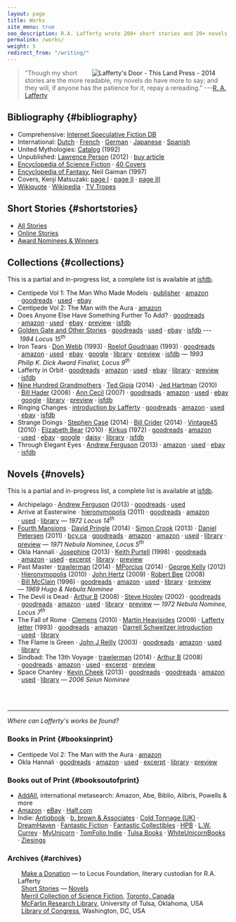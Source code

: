 ```yaml
---
layout: page
title: Works
site_menu: true
seo_description: R.A. Lafferty wrote 200+ short stories and 20+ novels, on science, history, mythology, philosophy, technology, space/time travel, dystopias, magic and mystery.
permalink: /works/
weight: 5
redirect_from: "/writing/"
---
```


<a href="http://thislandpress.com/11/05/2014/lafferty-lost-and-found/?read=complete">
  <img hspace="30" align="right" title="Lafferty's Door - This Land Press - 2014" src="{{ site.baseurl }}/images/lafferty-door-small.png"> 
</a>

> "Though my short stories are the more readable, my novels do have more to say; and they will, if anyone has the patience for it, repay a rereading." ---[R. A. Lafferty](http://en.wikiquote.org/wiki/R._A._Lafferty)


## Bibliography {#bibliography}

* <span class="stitle">Comprehensive</span>: [Internet Speculative Fiction DB](http://www.isfdb.org/cgi-bin/ea.cgi?36)
* <span class="stitle">International:</span>
 [Dutch](http://www.deboekenplank.nl/naslag/aut/l/lafferty_r.htm)
  &middot; [French](http://www.noosfere.org/icarus/livres/auteur.asp?NumAuteur=311)
  &middot; [German](http://de.wikipedia.org/wiki/Raphael_Aloysius_Lafferty#Werke_.28deutsch.29)
  &middot; [Japanese](http://hc2.seikyou.ne.jp/home/DrBr/RAL/RALjap.html)
  &middot; [Spanish](http://es.wikipedia.org/wiki/R._A._Lafferty#Bibliograf.C3.ADa_en_castellano)
* <span class="stitle">United Mythologies</span>: [Catalog](/archive/1992/ump-usenet.txt) (1992)
* <span class="stitle">Unpublished</span>:
  [Lawrence Person](http://www.lawrenceperson.com/?p=7400) (2012)
  &middot;&nbsp;[buy article](http://www.nyrsf.com/2012/01/)
* [Encyclopedia of Science Fiction](http://www.sf-encyclopedia.com/entry/lafferty_r_a) &middot; [40 Covers](http://sf-encyclopedia.co.uk/gallery.php?link=lafferty_r_a)
* [Encyclopedia of Fantasy](http://sf-encyclopedia.co.uk/fe.php?nm=lafferty_r_a), Neil Gaiman (1997)
* Covers, Kenji Matsuzaki: [page I](http://hc2.seikyou.ne.jp/home/DrBr/RAL/cover/covers.html) &middot; [page II](http://hc2.seikyou.ne.jp/home/DrBr/RAL/cover/coversA.html) &middot; [page III](http://hc2.seikyou.ne.jp/home/DrBr/RAL/cover/coversM.html) 
* [Wikiquote](http://en.wikiquote.org/wiki/R._A._Lafferty) &middot; [Wikipedia](https://en.wikipedia.org/wiki/R._A._Lafferty) &middot; [TV Tropes](http://tvtropes.org/pmwiki/pmwiki.php/Creator/RALafferty)


## Short&nbsp;Stories {#shortstories} 

* [All Stories](/works/stories)
* [Online Stories](/works/collections/online-stories)
* [Award Nominees & Winners](/works/collections/honors)

## Collections {#collections}

This is a partial and in-progress list, a complete list is available at [isfdb](http://www.isfdb.org/cgi-bin/ea.cgi?36).

* <span class="btitle">Centipede Vol 1: The Man Who Made Models</span>
  &middot;&nbsp;[publisher](http://www.centipedepress.com/sf/manmademodels.html)
  &middot;&nbsp;[amazon](http://www.amazon.com/The-Man-Who-Made-Models/dp/1613470460#customerReviews "4 reviews")
  &middot;&nbsp;[goodreads](http://www.goodreads.com/book/show/17675126-the-man-who-made-models#other_reviews)
  &middot;&nbsp;[used](http://used.addall.com/SuperRare/submitRare.cgi?&isbn=978-1613470466)
  &middot;&nbsp;[ebay](http://www.ebay.com/sch/i.html?_from=R40&_nkw=lafferty+"the+man+who+made+models"&_sop=15)
* <span class="btitle">Centipede Vol 2: The Man with the Aura</span>
  &middot;&nbsp;[amazon](http://www.amazon.com/Collected-Short-Stories-Lafferty-Volume/dp/1613471092/)
* <span class="btitle">Does Anyone Else Have Something Further To Add?</span>
  &middot;&nbsp;[goodreads](http://www.goodreads.com/book/show/721745.Does_Anyone_Else_Have_Something_Further_to_Add_#other_reviews "5 reviews")
  &middot;&nbsp;[amazon](http://www.amazon.com/Does-anyone-else-something-further/dp/0684138271#customerReviews)
  &middot;&nbsp;[used](http://used.addall.com/SuperRare/submitRare.cgi?author=r.a.+lafferty&title=does+anyone+else+have+something+further) 
  &middot;&nbsp;[ebay](http://www.ebay.com/sch/i.html?_from=R40&_nkw=lafferty+"does+anyone+else+have+something"&_sop=15)
  &middot;&nbsp;[preview](http://books.google.com/books?id=iCLjH0ujC_8C&printsec=frontcover#v=onepage&q&f=false)
  &middot;&nbsp;[isfdb](http://www.isfdb.org/cgi-bin/pl.cgi?10498)
* <span class="btitle">[Golden Gate and Other Stories](/works/collections/golden-gate-and-other-stories/)</span>
  &middot;&nbsp;[goodreads](http://www.goodreads.com/book/show/470849.Golden_Gate_and_Other_Stories#other_reviews "1 review")
  &middot;&nbsp;[used](http://used.addall.com/SuperRare/submitRare.cgi?author=r.a.+lafferty&title=golden+gate+stories) 
  &middot;&nbsp;[ebay](http://www.ebay.com/sch/i.html?_from=R40&_nkw=lafferty+"golden+gate"&_sop=15)
  &middot;&nbsp;[isfdb](http://www.isfdb.org/cgi-bin/pl.cgi?15737)
  ---&nbsp;*1984&nbsp;Locus&nbsp;15<sup>th</sup>* 
* <span class="btitle">Iron Tears</span>
  &middot; [Don Webb](https://groups.google.com/forum/#!topic/rec.arts.sf.reviews/rnfAKdj_XWQ) (1993)
  &middot; [Roelof Goudriaan](http://greatsfandf.com/AUTHORS/LAFFERTY/albedoLafferty.html) (1993)
  &middot;&nbsp;[goodreads](http://www.goodreads.com/book/show/1292074.Iron_Tears#other_reviews "1 review")
  &middot;&nbsp;[amazon](http://www.amazon.com/Iron-Tears-R-A-Lafferty/product-reviews/096290662X/ref=cm_cr_pr_top_helpful?ie=UTF8&showViewpoints=0&sortBy=byRankDescending "3 reviews") 
  &middot;&nbsp;[used](http://used.addall.com/SuperRare/submitRare.cgi?author=r.a.+lafferty&title=iron+tears) 
  &middot;&nbsp;[ebay](http://www.ebay.com/sch/i.html?_from=R40&_nkw=lafferty+"iron+tears"&_sop=15)
  &middot;&nbsp;[google](https://www.google.com/search?&q=r.a.+lafferty+%22iron%20tears%201992%22)
  &middot;&nbsp;[library](http://www.worldcat.org/title/iron-tears/oclc/47447815/editions?referer=di&editionsView=true)
  &middot;&nbsp;[preview](http://books.google.com/books?id=wJZDoE5Hz0MC&printsec=frontcover#v=onepage&q&f=false) 
  &middot;&nbsp;[isfdb](http://www.isfdb.org/cgi-bin/pl.cgi?18567)
  &mdash;&nbsp;*1993 Philip&nbsp;K.&nbsp;Dick&nbsp;Award&nbsp;Finalist, Locus 9<sup>th</sup>* 
* <span class="btitle">Lafferty in Orbit</span>
  &middot;&nbsp;[goodreads](http://www.goodreads.com/book/show/492776.Lafferty_in_Orbit#other_reviews "3 reviews")
  &middot;&nbsp;[amazon](http://www.amazon.com/Lafferty-Orbit-R-A/product-reviews/1880448688)
  &middot;&nbsp;[used](http://used.addall.com/SuperRare/submitRare.cgi?author=r.a.+lafferty&title=lafferty+in+orbit)
  &middot;&nbsp;[ebay](http://www.ebay.com/sch/i.html?_from=R40&_nkw=lafferty+"lafferty+in+orbit"&_sop=15)
  &middot;&nbsp;[library](http://www.worldcat.org/title/lafferty-in-orbit/oclc/47089030?referer=di&ht=edition)
  &middot;&nbsp;[preview](http://books.google.com/books?id=Oyx5Fj2XsGAC&printsec=frontcover#v=onepage&q&f=false)
  &middot;&nbsp;[isfdb](http://www.isfdb.org/cgi-bin/pl.cgi?19864)
* <span class="btitle">[Nine Hundred Grandmothers](/works/collections/nine-hundred-grandmothers)</span>
  &middot; [Ted Gioia](http://conceptualfiction.com/nine_hundred_grandmothers.html) (2014)
  &middot;&nbsp;[Jed Hartman](http://www.sfsignal.com/archives/2010/06/mind_meld_what_single-author_short_fiction_collections_should_be_in_every_fans_library_2/#more-44295) (2010)
  &middot;&nbsp;[Bill Hader](http://artsbeat.blogs.nytimes.com/2008/01/31/its-so-incredibly-tulsa-bill-haders-book-picks/?_php=true&_type=blogs&_r=0) (2008)
  &middot;&nbsp;[Ann&nbsp;Cecil](http://www.cs.cmu.edu/afs/cs/usr/roboman/www/sigma/review/900grannies.html) (2007)
  &middot;&nbsp;[goodreads](http://www.goodreads.com/book/show/492773.Nine_Hundred_Grandmothers#other_reviews "27 reviews")
  &middot;&nbsp;[amazon](http://www.amazon.com/Nine-Hundred-Grandmothers-R-Lafferty/product-reviews/0441580513/ref=cm_cr_pr_top_helpful?ie=UTF8&showViewpoints=0&sortBy=byRankDescending "18 reviews")
  &middot;&nbsp;[used](http://used.addall.com/SuperRare/submitRare.cgi?author=r.a.+lafferty&title=nine+hundred+grandmothers)
  &middot;&nbsp;[ebay](http://www.ebay.com/sch/i.html?_from=R40&_nkw=lafferty+nine+hundred+grandmothers&_sop=15)
  &middot;&nbsp;[google](https://www.google.com/search?&q=r.a.+lafferty+%22nine+hundred+grandmothers+1970%22)
  &middot;&nbsp;[library](http://www.worldcat.org/title/nine-hundred-grandmothers-stories/oclc/47450066/editions?referer=di&editionsView=true)
  &middot;&nbsp;[preview](http://books.google.com/books?id=Y_FoU_KMOmkC&printsec=frontcover#v=onepage&q&f=false) 
  &middot;&nbsp;[isfdb](http://www.isfdb.org/cgi-bin/pl.cgi?24318)
* <span class="btitle">Ringing Changes</span>
  &middot;&nbsp;[introduction by Lafferty](http://antsofgodarequeerfish.blogspot.com/2014/10/against-grain-stories-songs-of.html)
  &middot;&nbsp;[goodreads](http://www.goodreads.com/book/show/721747.Ringing_Changes)
  &middot;&nbsp;[amazon](http://www.amazon.com/Ringing-Changes-R-A-Lafferty/dp/0441726070#customerReviews)
  &middot;&nbsp;[used](http://used.addall.com/SuperRare/submitRare.cgi?author=r.a.+lafferty&title=ringing+changes) 
  &middot;&nbsp;[ebay](http://www.ebay.com/sch/i.html?_from=R40&_nkw=lafferty+"ringing+changes"&_sop=15)
  &middot;&nbsp;[isfdb](http://www.isfdb.org/cgi-bin/pl.cgi?28204)
* <span class="btitle">Strange Doings</span>
  &middot;&nbsp;[Stephen Case](http://stephenrcase.wordpress.com/2014/11/18/strange-doings/) (2014)
  &middot;&nbsp;[Bill Crider](http://billcrider.blogspot.com/2014/10/ffb-r-lafferty-strange-doings.html) (2014)
  &middot;&nbsp;[Vintage45](http://vintage45.wordpress.com/2010/09/20/strange-doings-r-a-lafferty/) (2010)
  &middot;&nbsp;[Elizabeth Bear](http://www.sfsignal.com/archives/2010/06/mind_meld_what_single-author_short_fiction_collections_should_be_in_every_fans_library_2/) (2010)
  &middot;&nbsp;[Kirkus](https://www.kirkusreviews.com/book-reviews/r-a-lafferty-2/strange-doings/) (1972)
  &middot;&nbsp;[goodreads](http://www.goodreads.com/book/show/721785.Strange_Doings#other_reviews "3 reviews")
  &middot;&nbsp;[amazon](http://www.amazon.com/Strange-Doings-R-A-Lafferty/dp/0879970502 "1 review")
  &middot;&nbsp;[used](http://used.addall.com/SuperRare/submitRare.cgi?author=r.a.+lafferty&title=Strange+Doings)
  &middot;&nbsp;[ebay](http://www.ebay.com/sch/i.html?_from=R40&_nkw=lafferty+strange+doings&_sop=15)
  &middot;&nbsp;[google](https://www.google.com/search?&q=r.a.+lafferty+%22strange+doings+1972%22)
  &middot;&nbsp;[daisy](https://openlibrary.org/books/OL5318211M/Strange_doings/daisy)
  &middot;&nbsp;[library](http://www.worldcat.org/title/strange-doings/oclc/2273728/editions?start_edition=1&sd=asc&referer=di&se=yr&qt=sort_yr_asc&editionsView=true&fq=)
  &middot;&nbsp;[isfdb](http://www.isfdb.org/cgi-bin/pl.cgi?33489)
* <span class="btitle">Through Elegant Eyes</span>
  &middot;&nbsp;[Andrew Ferguson](http://ralafferty.tumblr.com/post/90693992487/excerpt-2-austro-and-the-colors-of-heaven) (2013)
  &middot;&nbsp;[amazon](http://www.amazon.com/Through-Elegant-Stories-Austro-Everything/dp/0911169016#customerReviews)
  &middot;&nbsp;[used](http://used.addall.com/SuperRare/submitRare.cgi?author=r.a.+lafferty&title=Through+Elegant+Eyes)
  &middot;&nbsp;[ebay](http://www.ebay.com/sch/i.html?_from=R40&_nkw=lafferty+"through+elegant+eyes&_sop=15)
  &middot;&nbsp;[isfdb](http://www.isfdb.org/cgi-bin/pl.cgi?51284)

## Novels {#novels}

This is a partial and in-progress list, a complete list is available at [isfdb](http://www.isfdb.org/cgi-bin/ea.cgi?36).

* <span class="btitle">Archipelago</span>
  &middot; [Andrew Ferguson](http://ralafferty.tumblr.com/post/70874732451/interlude-archipelago-and-the-argo-legend) (2013)
  &middot;&nbsp;[goodreads](http://www.goodreads.com/book/show/2700591-archipelago#other_reviews "no reviews as of 2014-10-15")
  &middot;&nbsp;[used](http://used.addall.com/SuperRare/submitRare.cgi?author=r.a.+lafferty&title=archipelago)
* <span class="btitle">Arrive at Easterwine</span>
  &middot; [hieronymopolis](http://hieronymopolis.wordpress.com/2011/02/21/epiktistes-on-time-from-arrive-at-easterwine-the-autobiography-of-a-ktistec-machine-as-conveyed-to-r-a-lafferty-1971/) (2011)
  &middot; [goodreads](http://www.goodreads.com/book/show/2700590-arrive-at-easterwine#other_reviews "4 reviews")
  &middot; [amazon](http://www.amazon.com/Arrive-Easterwine-autobiography-ktistec-machine/product-reviews/068412341X/ref=cm_cr_pr_btm_helpful?ie=UTF8&showViewpoints=0&sortBy=byRankDescending "7 reviews")
  &middot;&nbsp;[used](http://used.addall.com/SuperRare/submitRare.cgi?author=r.a.+lafferty&title=arrive+at+easterwine)
  &middot;&nbsp;[library](http://www.worldcat.org/title/arrive-at-easterwine-the-autobiography-of-a-ktistec-machine/oclc/000161018)
  &mdash;&nbsp;*1972&nbsp;Locus&nbsp;14<sup>th</sup>* 
* <span class="btitle">[Fourth Mansions](/works/novels/fourth-mansions/)</span>
  &middot; [David Pringle](http://books.google.com/books?id=lDmKBAAAQBAJ&pg=PA45&lpg=PA45&dq=%22american+fantasy%22+lafferty&source=bl&ots=NqfthfHeRK&sig=DKXWLADVu9ZzTw-5BeJWHuCiJ-A&hl=en&sa=X&ei=-shRVJ67GtLesAT9kIGwCg&ved=0CD4Q6AEwBg#v=onepage&q=%22american%20fantasy%22%20lafferty&f=false) (2014)
  &middot; [Simon Crook](http://thegrammarofmatter.wordpress.com/2013/10/02/darkness-in-long-hour-spent-a-gift-from-greenham-common/) (2013)
  &middot; [Daniel Petersen](http://antsofgodarequeerfish.blogspot.com/2011/07/some-initial-thoughts-on-r-laffertys.html) (2011)
  &middot; [bcy.ca](http://freemasonry.bcy.ca/fiction/lafferty.html)
  &middot; [goodreads](http://www.goodreads.com/book/show/689957.Fourth_Mansions#other_reviews "10 reviews")
  &middot; [amazon](http://www.amazon.com/FOURTH-MANSIONS-24590-R-A-Lafferty/product-reviews/B001BJ0RAM/ref=cm_cr_dp_see_all_summary?ie=UTF8&showViewpoints=1&sortBy=byRankDescending "3 reviews") 
  &middot; [amazon](http://www.amazon.com/Fourth-Mansions-R-A-Lafferty/product-reviews/1557850488/ref=cm_cr_pr_top_helpful?ie=UTF8&showViewpoints=0&sortBy=byRankDescending_ "4 reviews") 
  &middot;&nbsp;[used](http://used.addall.com/SuperRare/submitRare.cgi?author=r.a.+lafferty&title=fourth+mansions)
  &middot;&nbsp;[library](http://www.worldcat.org/title/fourth-mansions/oclc/005950330)
  &middot; [preview](http://books.google.com/books?id=AJ1yVXoMfkoC&printsec=frontcover&dq=fourth+mansions&hl=en&sa=X&ei=3H47VPmeCIzLsATNi4KIBg&ved=0CCsQuwUwAA#v=onepage&q=fourth%20mansions&f=false) 
  &mdash;&nbsp;*1971 Nebula&nbsp;Nominee, Locus 5<sup>th</sup>* 
* <span class="btitle">Okla Hannali</span>
  &middot; [Josephine](http://josephinereadersadvisory.wordpress.com/2013/01/30/okla-hannali-by-r-a-lafferty/) (2013)
  &middot;&nbsp;[Keith Purtell](http://www.keithpurtell.com/kthings/r-a-lafferty.htm) (1998)
  &middot;&nbsp;[goodreads](http://www.goodreads.com/book/show/667700.Okla_Hannali#other_reviews "9 reviews")
  &middot;&nbsp;[amazon](http://www.amazon.com/Okla-Hannali-R-Lafferty/product-reviews/0806123494/ref=sr_1_1_cm_cr_acr_txt?ie=UTF8&showViewpoints=1 "16 reviews")
  &middot;&nbsp;[used](http://used.addall.com/SuperRare/submitRare.cgi?author=r.a.+lafferty&title=okla+hannali)
  &middot;&nbsp;[excerpt](https://web.archive.org/web/20070927011811/http://www.prairienet.org/~almahu/hannali.htm) 
  &middot;&nbsp;[library](http://www.worldcat.org/title/okla-hannali/oclc/000389556)
  &middot;&nbsp;[preview](http://books.google.com/books?id=JEcdwFYa3boC&printsec=frontcover#v=onepage&q&f=false) 
* <span class="btitle">Past Master</span>
  &middot; [trawlerman](http://failingevenbetter.blogspot.com/2014/05/finished-past-master-not-review.html) (2014)
  &middot;&nbsp;[MPorcius](http://mporcius.blogspot.com/2014/01/past-master-by-r-lafferty.html)  (2014)
  &middot;&nbsp;[George Kelly](http://georgekelley.org/forgotten-books-160-past-master-by-r-a-lafferty/) (2012)
  &middot;&nbsp;[Hieronymopolis](http://hieronymopolis.wordpress.com/2010/06/24/raphael-aloysius-laffertys-burlesqued-black-mass-in-his-book-past-master/)  (2010)
  &middot;&nbsp;[John Hertz](http://web.archive.org/web/20110728190613/http://collectingsf.com/hertz/past_master.html) (2009)
  &middot;&nbsp;[Robert&nbsp;Bee](http://www.irosf.com/q/zine/article/10456) (2008)
  &middot;&nbsp;[Bill&nbsp;McClain](http://watershade.net/wmcclain/past_master.txt) (1996)
  &middot;&nbsp;[goodreads](http://www.goodreads.com/book/show/492772.Past_Master#other_reviews "23 reviews")
  &middot;&nbsp;[amazon](http://www.amazon.com/Past-Master-Ace-SF-65301/product-reviews/0441653014/ref=sr_1_1_cm_cr_acr_txt?ie=UTF8&showViewpoints=1 "6 reviews")
  &middot;&nbsp;[used](http://used.addall.com/SuperRare/submitRare.cgi?author=r.a.+lafferty&title=past+master)
  &middot;&nbsp;[library](http://www.worldcat.org/title/past-master/oclc/001693870)
  &middot;&nbsp;[preview](http://books.google.com/books?id=uXHKVdU6nA8C&printsec=frontcover#v=onepage&q&f=false) 
  &mdash;&nbsp;*1969 Hugo&nbsp;&&nbsp;Nebula&nbsp;Nominee* 
* <span class="btitle">The Devil is Dead</span>
  &middot; [Arthur B](http://ferretbrain.com/articles/article-240.html) (2008)
  &middot; [Steve Hooley](https://web.archive.org/web/20090917070520/http://www.lostbooks.org/guestreviews/2002-06-27-1.html) (2002)
  &middot;&nbsp;[goodreads](http://www.goodreads.com/book/show/1292067.The_Devil_Is_Dead#other_reviews "7 reviews")
  &middot;&nbsp;[goodreads](http://www.goodreads.com/book/show/19376473-the-devil-is-dead#other_reviews "1 review")
  &middot;&nbsp;[amazon](http://www.amazon.com/Devil-Dead-R-Lafferty/product-reviews/1557850461/ref=sr_1_1_cm_cr_acr_txt?ie=UTF8&showViewpoints=1 "4 reviews")
  &middot;&nbsp;[used](http://used.addall.com/SuperRare/submitRare.cgi?author=r.a.+lafferty&title=the+devil+is+dead)
  &middot;&nbsp;[library](http://www.worldcat.org/title/devil-is-dead/oclc/002896356)
  &middot;&nbsp;[preview](http://books.google.com/books?id=xk0YTotXzu0C&printsec=frontcover#v=onepage&q&f=false) 
  &mdash;&nbsp;*1972 Nebula&nbsp;Nominee, Locus 7<sup>th</sup>* 
* <span class="btitle">The Fall of Rome</span>
  &middot; [Clemens](http://sentent.blogspot.com/2010/05/r-lafferty-and-semitic-germans-of-300.html) (2010)
  &middot; [Martin Heavisides](http://theevitable.blogspot.com/2009/01/ra-laffertys-fall-of-rome.html)  (2009)
  &middot; [Lafferty letter](http://www.mulle-kybernetik.com/RAL/messageboard/viewtopic.php?p=402#p402) (1993)
  &middot;&nbsp;[goodreads](http://www.goodreads.com/book/show/2806990-the-fall-of-rome#other_reviews "6 reviews")
  &middot;&nbsp;[amazon](http://www.amazon.com/fall-Rome-R-Lafferty/product-reviews/B0006CALC4/ref=sr_1_1_cm_cr_acr_txt?ie=UTF8&showViewpoints=1 "3 reviews")
  &middot;&nbsp;[Darrell Schweitzer introduction](http://books.google.com/books?id=HG-vjhQqE_cC&pg=PA107&dq=darrell+schweitzer+%22r.a.+lafferty%22&hl=en&sa=X&ei=uwhBVKXtGavbsASE64LoBw&ved=0CCIQuwUwAA#v=onepage&q=darrell%20schweitzer%20%22r.a.%20lafferty%22&f=false)
  &middot;&nbsp;[used](http://used.addall.com/SuperRare/submitRare.cgi?author=r.a.+lafferty&title=the+fall+of+rome)
&middot;&nbsp;[library](http://www.worldcat.org/title/fall-of-rome/oclc/000164581)
* <span class="btitle">The Flame is Green</span>
  &middot; [John J Reilly](http://www.benespen.com/storage/the-long-view/tfig.html) (2003)
  &middot; [goodreads](http://www.goodreads.com/book/show/4738947-the-flame-is-green#other_reviews "no reviews as of 2014-10-15")
  &middot; [amazon](http://www.amazon.com/flame-green-R-Lafferty/product-reviews/0802703461/ref=sr_1_2_cm_cr_acr_txt?ie=UTF8&showViewpoints=1 "2 reviews")
  &middot;&nbsp;[used](http://used.addall.com/SuperRare/submitRare.cgi?author=r.a.+lafferty&title=the+flame+is+green)
  &middot;&nbsp;[library](http://www.worldcat.org/title/flame-is-green/oclc/000132073)
* <span class="btitle">Sindbad: The 13th Voyage</span>
  &middot; [trawlerman](http://failingevenbetter.blogspot.com/2014/10/this-great-redemptive-recoil.html) (2014)
  &middot;&nbsp;[Arthur B](http://ferretbrain.com/articles/article-264) (2008)
  &middot;&nbsp;[goodreads](http://www.goodreads.com/book/show/2412553.Sindbad#other_reviews "2 reviews")
  &middot;&nbsp;[amazon](http://www.amazon.com/Sindbad-Thirteenth-Voyage-R-Lafferty/product-reviews/0962382418/ref=sr_1_1_cm_cr_acr_txt?ie=UTF8&showViewpoints=1 "1 review")
  &middot;&nbsp;[used](http://used.addall.com/SuperRare/submitRare.cgi?author=r.a.+lafferty&title=sindbad)
  &middot;&nbsp;[excerpt](http://failingevenbetter.blogspot.com/2014/09/well-its-living-and-living-in-magic.html) 
  &middot;&nbsp;[preview](http://books.google.com/books?id=Y9sLZ56fQWMC&printsec=frontcover#v=onepage&q&f=false) 
* <span class="btitle">Space Chantey</span>
  &middot; [Kevin Cheek](http://www.yetanotherlaffertyblog.com/2013/05/deeply-silly.html) (2013)
  &middot; [goodreads](http://www.goodreads.com/book/show/2154101.Space_Chantey#other_reviews "8 reviews")
  &middot; [goodreads](http://www.goodreads.com/book/show/10876706-pity-about-earth-space-chantey#other_reviews "1 review")
  &middot; [amazon](http://www.amazon.com/Space-Chantey-About-Earth-Double/product-reviews/B001E50QMW/ref=sr_1_1_cm_cr_acr_txt?ie=UTF8&showViewpoints=1 "1 review")
  &middot;&nbsp;[used](http://used.addall.com/SuperRare/submitRare.cgi?author=r.a.+lafferty&title=space+chantey)
  &middot;&nbsp;[library](http://www.worldcat.org/title/space-chantey/oclc/006027516)
  &mdash;&nbsp;*2006&nbsp;Seiun&nbsp;Nominee* 
<br>
<br>


---------------
*Where can Lafferty's works be found?* 

### Books in Print {#booksinprint}

* <span class="btitle">Centipede Vol 2: The Man with the Aura</span>
  &middot;&nbsp;[amazon](http://www.amazon.com/Collected-Short-Stories-Lafferty-Volume/dp/1613471092/)
* <span class="btitle">Okla Hannali</span>
  &middot;&nbsp;[goodreads](http://www.goodreads.com/book/show/667700.Okla_Hannali#other_reviews "9 reviews")
  &middot;&nbsp;[amazon](http://www.amazon.com/Okla-Hannali-R-Lafferty/product-reviews/0806123494/ref=sr_1_1_cm_cr_acr_txt?ie=UTF8&showViewpoints=1 "16 reviews")
  &middot;&nbsp;[used](http://used.addall.com/SuperRare/submitRare.cgi?author=r.a.+lafferty&title=okla+hannali)
  &middot;&nbsp;[excerpt](https://web.archive.org/web/20070927011811/http://www.prairienet.org/~almahu/hannali.htm) 
  &middot;&nbsp;[library](http://www.worldcat.org/title/okla-hannali/oclc/000389556)
  &middot;&nbsp;[preview](http://books.google.com/books?id=JEcdwFYa3boC&printsec=frontcover#v=onepage&q&f=false) 

### Books out of Print {#booksoutofprint}

* [AddAll](http://used.addall.com/), international metasearch:  Amazon, Abe, Biblio, Alibris, Powells & more
* [Amazon](http://www.amazon.com/s/ref=la_B004LPUKIW_B004LPUKIW_sr?rh=i%3Abooks&field-author=R.A+Lafferty&sort=relevance&ie=UTF8&qid=1413013006)
  &middot; [eBay](http://www.ebay.com/sch/i.html?_from=R40&_trksid=p2050601.m570.l1313.TR11.TRC1.A0.H0.Xr.a.+lafferty&_nkw=r.a.+lafferty&_sacat=0)
 &middot; [Half.com](http://search.half.ebay.com/r-a-lafferty_W0QQ_trksidZp3030Q2em1446Q2el2686QQqueryZrQ2eaQ2eQ20laffertyQQmZbooks)
* Indie: [Antiqbook](http://www.antiqbook.com/search.php?action=search&&author=r.+a.+lafferty&page_num=1&sort_order=usd_price&sort_type=desc&submit=Sort+now)
  &middot; [b. brown & Associates](http://www.bbrownandassoc.net/?&keyword=lafferty&searchby=author&page=shop%2Fbrowse&fsb=1&Search=Search)
  &middot; [Cold Tonnage (UK)](http://www.coldtonnage.com/?CLSN_3127=14130129523127d347f7707db112357e&keyword=lafferty&searchby=author&page=shop%2Fbrowse&fsb=1&Search=Search)
 &middot; [DreamHaven](http://www.dreamhavenbooks.com/search.php?quicksearch=lafferty&submit=SEARCH+%C2%BB)
 &middot; [Fantastic Fiction](http://www.fantasticfiction.co.uk/l/r-a-lafferty/)
 &middot; [Fantastic Collectibles](http://oldsfbooks.com/pbhr.html)
 &middot; [HPB](http://www.hpbmarketplace.com/search/books/author/R.-A.-Lafferty)
 &middot; [L.W. Currey](http://www.lwcurrey.com/advSearchResults.php?action=search&orderBy=relevance&keywordsField=lafferty)
 &middot; [MyUnicorn](http://www.myunicorn.com/cgi-bin/bookstore.cgi?ACTION=ENTER&ORDER_ID=!ORDERID!&thispage=page001.html)
 &middot; [TomFolio Indie](http://www.tomfolio.com/SearchResults.asp?Title=&Aut=lafferty&Pub=&Key=&ISBN=&Att=&BID=0&PriceH=&PriceL=&SDate=0&memid=&catid=&subid=&Con=True&QkSrch=0&TightSrch=1&Ord=&page=1)
 &middot; [Tulsa Books](http://www.tulsabooksinc.com/?CLSN_2673=14155436112673bf50f2334359056340&keyword=r.a.+lafferty&searchby=author&page=shop%2Fbrowse&fsb=1&Search=Search)
 &middot; [WhiteUnicornBooks](http://www.whiteunicornbooks.com/?&keyword=lafferty&searchby=author&page=shop%2Fbrowse&fsb=1&Search=Search)
 &middot; [Ziesings](http://www.ziesings.com/advSearchResults.php?action=search&pageName=Search&category_id=0&authorField=&titleField=&orderBy=relevance&keywordsField=lafferty)

### Archives {#archives}


<ul style="list-style-type: none;">
<li><i class="fa fa-paypal"></i> &nbsp;
<a href="http://lsff.net">Make a Donation</a> &mdash; to Locus Foundation, literary custodian for R.A. Lafferty
<li><i class="fa fa-search"></i> &nbsp;
<a href="https://www.google.com/search?&q=r.a.+lafferty+%22the%20man%20who%20talled%20tales%22">Short Stories</a> &mdash; <a href="https://www.google.com/search?&q=r.a.+lafferty+%22science+fiction+novels+and+stories%22">Novels</a>
</li>
<li><i class="fa fa-bank"></i> &nbsp;
<a href="http://www.torontopubliclibrary.ca/search.jsp?N=38532&Ntt=r.+a.+lafferty">Merril Collection of Science Fiction</a>, <a href="http://www.torontopubliclibrary.ca/merril/">Toronto, Canada</a>
</li>
<li><i class="fa fa-bank"></i> &nbsp;
<a href="http://www.utulsa.edu/mcfarlin/speccoll/collections/lafferty">McFarlin Research Library</a>, University of Tulsa, Oklahoma, USA
</li>
<li><i class="fa fa-bank"></i> &nbsp;
<a href="http://catalog.loc.gov/vwebv/search?searchArg=r.a.+lafferty&searchCode=GKEY^*&searchType=0&recCount=25&sk=en_US"> Library of Congress</a>, Washington, DC, USA
</li>
</ul>


